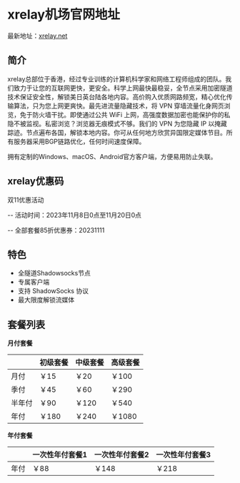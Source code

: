 # xrelay机场官网地址

最新地址：[xrelay.net](https://xrelay.net/#/register?code=oZnpYd9e)

## 简介

xrelay总部位于香港，经过专业训练的计算机科学家和网络工程师组成的团队。我们致力于让您的互联网更快，更安全。科学上网最快最稳妥，全节点采用加密隧道技术保证安全性，解锁美日英台陆各地内容。高价购入优质网路频宽，精心优化传输算法，只为您上网更爽快。最先进流量隐藏技术，将 VPN 穿墙流量化身网页浏览，免于防火墙干扰。即使通过公共 WiFi 上网，高强度数据加密也能保护你的私隐不被监视。私密浏览？浏览器无痕模式不够。我们的 VPN 为您隐藏 IP 以掩藏踪迹。节点遍布各国，解锁本地内容。你可从任何地方欣赏异国限定媒体节目。所有服务器采用BGP链路优化，任何时间速度保障。

拥有定制的Windows、macOS、Android官方客户端，方便易用防止失联。

## xrelay优惠码

双11优惠活动

-- 活动时间：2023年11月8日0点至11月20日0点

-- 全部套餐85折优惠券：20231111

## 特色

* 全隧道Shadowsocks节点
* 专属客户端
* 支持 ShadowSocks 协议
* 最大限度解锁流媒体

## 套餐列表

**月付套餐**

||初级套餐|中级套餐|高级套餐|
|----|----|----|----|
|月付|￥15|￥20|￥100|
|季付|￥45|￥60|￥290|
|半年付|￥90|￥120|￥540|
|年付|￥180|￥240|￥1080|

**年付套餐**

||一次性年付套餐1|一次性年付套餐2|一次性年付套餐3|
|----|----|----|----|
|年付|￥88|￥148|￥218|
